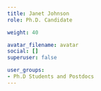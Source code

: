 ```yaml
---
title: Janet Johnson
role: Ph.D. Candidate

weight: 40

avatar_filename: avatar
social: []
superuser: false

user_groups:
- Ph.D Students and Postdocs
---
```

